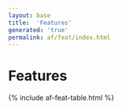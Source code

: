 ```yaml
---
layout: base
title:  'Features'
generated: 'true'
permalink: af/feat/index.html
---
```


# Features

{% include af-feat-table.html %}
